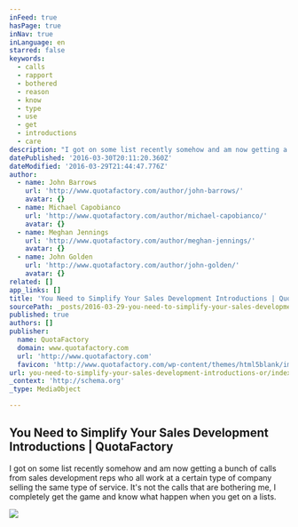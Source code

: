 ```yaml
---
inFeed: true
hasPage: true
inNav: true
inLanguage: en
starred: false
keywords:
  - calls
  - rapport
  - bothered
  - reason
  - know
  - type
  - use
  - get
  - introductions
  - care
description: "I got on some list recently somehow and am now getting a bunch of calls from sales development reps who all work at a certain type of company selling the same type of service. It's not the calls that are bothering me, I completely get the game and know what happen when you get on a lists."
datePublished: '2016-03-30T20:11:20.360Z'
dateModified: '2016-03-29T21:44:47.776Z'
author:
  - name: John Barrows
    url: 'http://www.quotafactory.com/author/john-barrows/'
    avatar: {}
  - name: Michael Capobianco
    url: 'http://www.quotafactory.com/author/michael-capobianco/'
    avatar: {}
  - name: Meghan Jennings
    url: 'http://www.quotafactory.com/author/meghan-jennings/'
    avatar: {}
  - name: John Golden
    url: 'http://www.quotafactory.com/author/john-golden/'
    avatar: {}
related: []
app_links: []
title: 'You Need to Simplify Your Sales Development Introductions | QuotaFactory'
sourcePath: _posts/2016-03-29-you-need-to-simplify-your-sales-development-introductions-or.md
published: true
authors: []
publisher:
  name: QuotaFactory
  domain: www.quotafactory.com
  url: 'http://www.quotafactory.com'
  favicon: 'http://www.quotafactory.com/wp-content/themes/html5blank/img/icons/favicon.ico'
url: you-need-to-simplify-your-sales-development-introductions-or/index.html
_context: 'http://schema.org'
_type: MediaObject

---
```

<article style=""><h1>You Need to Simplify Your Sales Development Introductions | QuotaFactory</h1><p>I got on some list recently somehow and am now getting a bunch of calls from sales development reps who all work at a certain type of company selling the same type of service. It's not the calls that are bothering me, I completely get the game and know what happen when you get on a lists.</p><img src="http://www.quotafactory.com/wp-content/uploads/2016/02/You-Need-to-Simplify-Your-Sales-Development-Introductions-blog-e1454961746839.png" /></article>